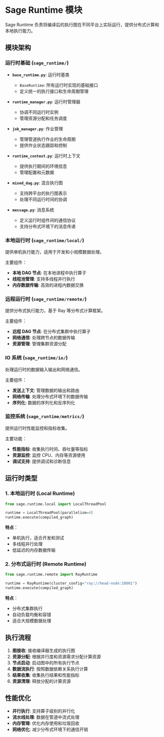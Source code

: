 # Sage Runtime 模块

Sage Runtime 负责将编译后的执行图在不同平台上实际运行，提供分布式计算和本地执行能力。

## 模块架构

### 运行时基础 (`sage_runtime/`)

- **`base_runtime.py`**: 运行时基类
  - `BaseRuntime`: 所有运行时实现的基础接口
  - 定义统一的执行接口和生命周期管理

- **`runtime_manager.py`**: 运行时管理器
  - 协调不同运行时实例
  - 管理资源分配和任务调度

- **`job_manager.py`**: 作业管理
  - 管理管道执行作业的生命周期
  - 提供作业状态跟踪和控制

- **`runtime_context.py`**: 运行时上下文
  - 提供执行期间的环境信息
  - 管理配置和元数据

- **`mixed_dag.py`**: 混合执行图
  - 支持跨平台的执行图表示
  - 处理不同运行时间的协调

- **`message.py`**: 消息系统
  - 定义运行时组件间的通信协议
  - 支持分布式环境下的消息传递

### 本地运行时 (`sage_runtime/local/`)
提供单机执行能力，适用于开发和小规模数据处理。

主要组件：
- **本地 DAG 节点**: 在本地进程中执行算子
- **线程池管理**: 支持多线程并行执行
- **内存数据传输**: 高效的进程内数据交换

### 远程运行时 (`sage_runtime/remote/`)
提供分布式执行能力，基于 Ray 等分布式计算框架。

主要组件：
- **远程 DAG 节点**: 在分布式集群中执行算子
- **网络通信**: 处理跨节点的数据传输
- **资源管理**: 管理集群资源分配

### IO 系统 (`sage_runtime/io/`)
处理运行时的数据输入输出和网络通信。

主要组件：
- **发送上下文**: 管理数据的输出和路由
- **网络传输**: 处理分布式环境下的数据传输
- **序列化**: 数据的序列化和反序列化

### 监控系统 (`sage_runtime/metrics/`)
提供运行时性能监控和指标收集。

主要功能：
- **性能指标**: 收集执行时间、吞吐量等指标
- **资源监控**: 监控 CPU、内存等资源使用
- **调试支持**: 提供调试和诊断信息

## 运行时类型

### 1. 本地运行时 (Local Runtime)
```python
from sage.runtime.local import LocalThreadPool

runtime = LocalThreadPool(parallelism=4)
runtime.execute(compiled_graph)
```

**特点**：
- 单机执行，适合开发和测试
- 多线程并行处理
- 低延迟的内存数据传输

### 2. 分布式运行时 (Remote Runtime)
```python
from sage.runtime.remote import RayRuntime

runtime = RayRuntime(cluster_config="ray://head-node:10001")
runtime.execute(compiled_graph)
```

**特点**：
- 分布式集群执行
- 自动负载均衡和容错
- 适合大规模数据处理

## 执行流程

1. **图接收**: 接收编译器生成的执行图
2. **资源分配**: 根据并行度和资源需求分配计算资源
3. **节点启动**: 启动图中的所有执行节点
4. **数据流执行**: 按照数据依赖关系执行计算
5. **结果收集**: 收集执行结果和性能指标
6. **资源清理**: 释放分配的计算资源

## 性能优化

- **并行执行**: 支持算子级别的并行化
- **流水线处理**: 数据在管道中流式处理
- **内存管理**: 优化内存使用和垃圾回收
- **网络优化**: 减少分布式环境下的通信开销